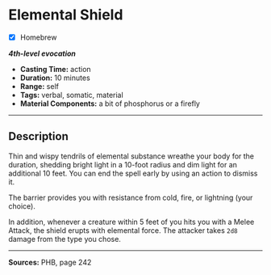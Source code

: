 # Elemental Shield
- [x] Homebrew

***4th-level evocation***
- **Casting Time:** action
- **Duration:** 10 minutes
- **Range:** self
- **Tags:** verbal, somatic, material
- **Material Components:** a bit of phosphorus or a firefly

---

## Description
Thin and wispy tendrils of elemental substance wreathe your body for the duration, shedding bright light in a 10-foot radius and dim light for an additional 10 feet.
You can end the spell early by using an action to dismiss it.

The barrier provides you with resistance from cold, fire, or lightning (your choice).

In addition, whenever a creature within 5 feet of you hits you with a Melee Attack, the shield erupts with elemental force.
The attacker takes `2d8` damage from the type you chose.

---

**Sources:** PHB, page 242
